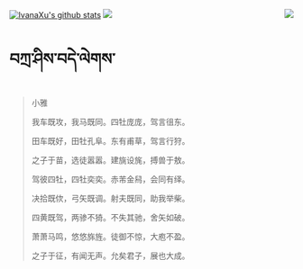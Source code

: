[![IvanaXu's github stats](https://github-readme-stats.vercel.app/api?username=IvanaXu&show_icons=true&theme=vue-dark)](https://github.com/anuraghazra/github-readme-stats)
<img align="right" src="https://github-readme-stats.vercel.app/api/top-langs/?username=IvanaXu&langs_count=7&theme=graywhite" />
<img src="https://github-readme-stats.vercel.app/api/wakatime?username=IvanaXu&layout=compact&langs_count=6&theme=vue-dark&&custom_title=Programming Times(Jul 29 2021-)" />
# བཀྲ་ཤིས་བདེ་ལེགས་
> 小雅
> 
> 我车既攻，我马既同。四牡庞庞，驾言徂东。
> 
> 田车既好，田牡孔阜。东有甫草，驾言行狩。
> 
> 之子于苗，选徒嚣嚣。建旐设旄，搏兽于敖。
> 
> 驾彼四牡，四牡奕奕。赤芾金舄，会同有绎。
> 
> 决拾既佽，弓矢既调。射夫既同，助我举柴。
> 
> 四黄既驾，两骖不猗。不失其驰，舍矢如破。
> 
> 萧萧马鸣，悠悠旆旌。徒御不惊，大庖不盈。
> 
> 之子于征，有闻无声。允矣君子，展也大成。
>